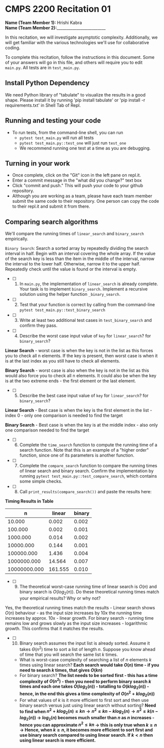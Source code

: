 # CMPS 2200  Recitation 01

**Name (Team Member 1):** Hrishi Kabra  
**Name (Team Member 2):**_________________________

In this recitation, we will investigate asymptotic complexity. Additionally, we will get familiar with the various technologies we'll use for collaborative coding.

To complete this recitation, follow the instructions in this document. Some of your answers will go in this file, and others will require you to edit `main.py`. All tests are in `test_main.py`.

## Install Python Dependency

We need Python library of "tabulate" to visualize the results in a good shape. Please install it by running 'pip install tabulate' or 'pip install -r requirements.txt' in Shell Tab of Repl.  

## Running and testing your code

- To run tests, from the command-line shell, you can run
  + `pytest test_main.py` will run all tests
  + `pytest test_main.py::test_one` will just run `test_one`
  + We recommend running one test at a time as you are debugging.

## Turning in your work

- Once complete, click on the "Git" icon in the left pane on repl.it.
- Enter a commit message in the "what did you change?" text box
- Click "commit and push." This will push your code to your github repository.
- Although you are working as a team, please have each team member submit the same code to their repository. One person can copy the code to their repl.it and submit it from there.

## Comparing search algorithms

We'll compare the running times of `linear_search` and `binary_search` empirically.

`Binary Search`: Search a sorted array by repeatedly dividing the search interval in half. Begin with an interval covering the whole array. If the value of the search key is less than the item in the middle of the interval, narrow the interval to the lower half. Otherwise, narrow it to the upper half. Repeatedly check until the value is found or the interval is empty.

- [ ] 1. In `main.py`, the implementation of `linear_search` is already complete. Your task is to implement `binary_search`. Implement a recursive solution using the helper function `_binary_search`. 

- [ ] 2. Test that your function is correct by calling from the command-line `pytest test_main.py::test_binary_search`

- [ ] 3. Write at least two additional test cases in `test_binary_search` and confirm they pass.

- [ ] 4. Describe the worst case input value of `key` for `linear_search`? for `binary_search`? 

**Linear Search** - worst case is when the key is not in the list as this forces you to check all n elements. If the key is present, then worst case is when it is at the last index as you still have to check all elements. 

**Binary Search** - worst case is also when the key is not in the list as this would also force you to check all n elements. It could also be when the key is at the two extreme ends - the first element or the last element.

- [ ] 5. Describe the best case input value of `key` for `linear_search`? for `binary_search`? 

**Linear Search** - Best case is when the key is the first element in the list - index 0 - only one comparison is needed to find the target

**Binary Search** - Best case is when the key is at the middle index - also only one comparison needed to find the target

- [ ] 6. Complete the `time_search` function to compute the running time of a search function. Note that this is an example of a "higher order" function, since one of its parameters is another function.

- [ ] 7. Complete the `compare_search` function to compare the running times of linear search and binary search. Confirm the implementation by running `pytest test_main.py::test_compare_search`, which contains some simple checks.

- [ ] 8. Call `print_results(compare_search())` and paste the results here:

**Timing Results in Table**

|            n |   linear |   binary |
|--------------|----------|----------|
|       10.000 |    0.002 |    0.002 |
|      100.000 |    0.002 |    0.001 |
|     1000.000 |    0.014 |    0.002 |
|    10000.000 |    0.144 |    0.001 |
|   100000.000 |    1.436 |    0.004 |
|  1000000.000 |   14.564 |    0.007 |
| 10000000.000 |  161.555 |    0.010 |

- [ ] 9. The theoretical worst-case running time of linear search is $O(n)$ and binary search is $O(log_2(n))$. Do these theoretical running times match your empirical results? Why or why not?

Yes, the theoretical running times match the results - Linear search shows $O(n)$ behaviour - as the input size increases by 10x the running time increases by approx. 10x - linear growth. For binary search - running time remains low and grows slowly as the input size increases - logarithmic growth. This confirms that it matches the results.

- [ ] 10. Binary search assumes the input list is already sorted. Assume it takes $\Theta(n^2)$ time to sort a list of length $n$. Suppose you know ahead of time that you will search the same list $k$ times. 
  + What is worst-case complexity of searching a list of $n$ elements $k$ times using linear search? **Each search would take $O(n)$ time - if you need to search $k$ times, that gives $O(kn)$**
  + For binary search? **The list needs to be sorted first - this has a time complexity of $O(n^2)$ - then you need to perform binary search $k$ times and each one takes $O(log_2(n))$ - totalling to $O(klog_2(n))$ - hence, in the end this gives a time complexity of $O(n^2 + klog_2(n))$**
  + For what values of $k$ is it more efficient to first sort and then use binary search versus just using linear search without sorting? **Need to find when $n^2 + klog_2(n) \leq kn \rightarrow n^2 \leq kn - klog_2(n) \rightarrow n^2 \leq k(n - log_2(n))$ $\rightarrow$ $log_2(n)$ becomes much smaller than $n$ as $n$ increases - hence you can approximate $n^2 \leq kn$ $\rightarrow$ this is only true when $k \geq n$ $\rightarrow$ Hence, when $k \geq n$, it becomes more efficient to sort first and use binary search compared to using linear search. If $k < n$ then using linear search is more efficient.** 
